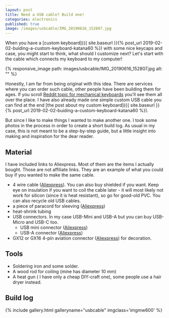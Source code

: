 ```yaml
---
layout: post
title: Need a USB cable? Build one!
categories: electronics
published: true
image: /images/usbcable/IMG_20190616_152807.jpg
---
```


When you have a [custom keyboard]({{ site.baseurl }}{% post_url  2019-02-02-buiding-a-custom-keyboard-katana60 %}) with some nice keycaps and case, you might start to think, what should I customize next? Let's start with the cable which connects my keyboard to my computer!

{% responsive_image path: images/usbcable/IMG_20190616_152807.jpg alt: "" %}

<!--more-->

Honestly, I am far from being original with this idea. There are services where you can order such cable, other people have been building them for ages. If you scroll [Reddit topic for mechanical keyboards](https://www.reddit.com/r/MechanicalKeyboards/) you'll see them all over the place. I have also already made one simple custom USB cable you can find at the end [the post about my custom keyboard]({{ site.baseurl }}{% post_url  2019-02-02-buiding-a-custom-keyboard-katana60 %}).

But since I like to make things I wanted to make another one. I took some photos in the process in order to create a short build log. As usual in my case, this is not meant to be a step-by-step guide, but a little insight into making and inspiration for the dear reader.


## Material

I have included links to Aliexpress. Most of them are the items I actually bought. Those are not affiliate links. They are an example of what you could buy if you wanted to make the same cable.

- 4 wire cable ([Aliexpress](https://www.aliexpress.com/item/5-metre-4-wire-white-black-data-cable-USB-cable-DIY-plug-the-power-for-Phone/32820575748.html)). You can also buy shielded if you want. Keep eye on insulation if you want to coil the cable later - it will most likely not work for silicon (since it is heat resistant), so go for good-old PVC. You can also recycle old USB cables.
- a piece of paracord for sleeving ([Aliexpress](https://www.aliexpress.com/item/250-Colors-Paracord-550-Rope-Type-III-7-Stand-100FT-50FT-25FT-Paracord-Parachute-Cord-Outdoor/32697322289.html))
- heat-shrink tubing
- USB connectors. In my case USB-Mini and USB-A but you can buy USB-Micro and USB-C too. 
    - USB mini connector ([Aliexpress](https://www.aliexpress.com/store/product/5sets-Mini-USB-5PIN-Welding-Type-Male-Plug-Gold-Plated-Connectors-4P-USB-Tail-Socket-3/1777255_32746767709.html))
    - USB-A connector ([Aliexpress](https://www.aliexpress.com/item/5sets-USB-2-0-Type-A-Welding-Type-Male-Plug-Gold-Plated-Connectors-usb-A-Tail/32745824214.html))
- GX12 or GX16 4-pin aviation connector ([Aliexpress](https://www.aliexpress.com/item/1-Set-12mm-Butt-joint-Connector-GX12-2-3-4-5-6-7Pin-Screw-Aviation-Connector/32969250233.html)) for decoration.

## Tools

- Soldering iron and some solder.
- A wood rod for coiling (mine has diameter 10 mm)
- A heat gun ( I have only a cheap DIY-craft one), some people use a hair dryer instead.

## Build log

{% include gallery.html galleryname="usbcable" imgclass='imgmw600' %}

